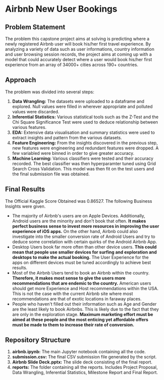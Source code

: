 # Airbnb New User Bookings

## Problem Statement
The problem this capstone project aims at solving is predicting where a newly registered Airbnb user will book his/her first travel experience. By analyzing a variety of data such as user informations, country information and user browsing session records, the project aims at coming up with a model that could accurately detect where a user would book his/her first experience from an array of 34000+ cities across 190+ countries.

## Approach 

The problem was divided into several steps:

1. **Data Wrangling:** The datasets were uploaded to a dataframe and explored. Null values were filled in wherever appropriate and polluted values were discarded.
2. **Inferential Statistics:** Various statistical tools such as the Z-Test and the Chi Square Significance Test were used to deduce relationship between various features.
3. **EDA:** Extensive data visualisation and summary statistics were used to extract insights and pattern from the various datasets.
4. **Feature Engineering:** From the insights discovered in the previous step, new features were engineering and redundant features were dropped. A few variabled were binned in order to give greater accuracy.
5. **Machine Learning:** Various classifiers were tested and their accuracy recorded. The best classifier was then hyperparamter tuned using Grid Search Cross Validation. This model was then fit on the test users and the final submission file was obtained.

## Final Results 

The Official Kaggle Score Obtained was 0.86527. The following Business Insights were given.


* The majority of Airbnb's users are on Apple Devices. Additionally, Android users are the minority and don't book that often. **It makes perfect business sense to invest more resources in improving the user experience of iOS apps.** On the other hand, Airbnb could also investigate into the smaller conversion rate of Android Users and try to deduce some correlation with certain quirks of the Android Airbnb App.
* Desktop Users book far more often than other device users. **This could mean that people use smaller devices for surfing and exploration and desktops to make the actual booking.** The User Experience for the apps on different devices  must be tuned accordingly to achieve best results.
* Most of the Airbnb Users tend to book an Airbnb within the country. **Therefore, it makes most sense to give the users more recommendations that are endemic to the country.** American users should get more Experience and Host recommendations within the USA. This is not the case with the current Airbnb site where most recommendations are that of exotic locations in faraway places.
* People who haven't filled out their information such as Age and Gender are the least likely to book Airbnbs. This is likely due to the fact that they are only in the exploration stage. **Maximum marketing effort must be aimed at these people and the most enticing yet affordable offers must be made to them to increase their rate of conversion.**

## Repository Structure

1. **airbnb.ipynb:** The main Jupyter notebook containing all the code.
2. **submission.csv:** The final CSV submission file generated by the script.
3. **Airbnb Slide Deck.pptx:** The slide deck consisting of the final report.
4. **reports:** The folder containing all the reports. Includes Project Proposal, Data Wrangling, Inferential Statistics, Milestone Report and Final Report.